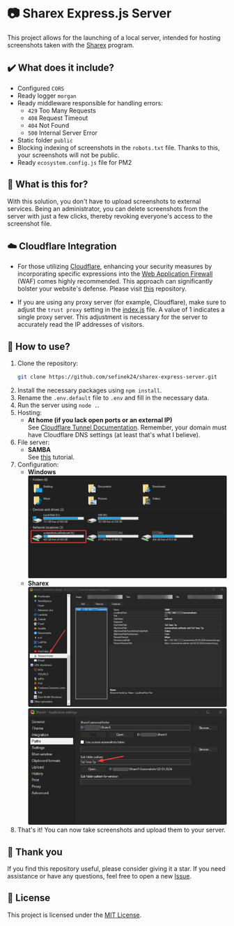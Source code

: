 # 📷 Sharex Express.js Server
This project allows for the launching of a local server, intended for hosting screenshots taken with the [Sharex](https://getsharex.com/) program.

## ✔️ What does it include?
- Configured `CORS`
- Ready logger `morgan`
- Ready middleware responsible for handling errors:
    - `429` Too Many Requests
    - `408` Request Timeout
    - `404` Not Found
    - `500` Internal Server Error
- Static folder `public`
- Blocking indexing of screenshots in the `robots.txt` file. Thanks to this, your screenshots will not be public.
- Ready `ecosystem.config.js` file for PM2

## 🤔 What is this for?
With this solution, you don't have to upload screenshots to external services.
Being an administrator, you can delete screenshots from the server with just a few clicks, thereby revoking everyone's access to the screenshot file.

## ☁️ Cloudflare Integration
- For those utilizing [Cloudflare](https://www.cloudflare.com), enhancing your security measures by incorporating specific expressions into the [Web Application Firewall](https://www.cloudflare.com/learning/ddos/glossary/web-application-firewall-waf) (WAF) comes highly recommended.
This approach can significantly bolster your website's defense.
Please visit [this](https://github.com/sefinek24/cloudflare-waf-expressions) repository.

- If you are using any proxy server (for example, Cloudflare), make sure to adjust the `trust proxy` setting in the [index.js](index.js) file.
A value of 1 indicates a single proxy server. This adjustment is necessary for the server to accurately read the IP addresses of visitors.

## 📝 How to use?
1. Clone the repository:
    ```bash
    git clone https://github.com/sefinek24/sharex-express-server.git
    ```
2. Install the necessary packages using `npm install`.
3. Rename the `.env.default` file to `.env` and fill in the necessary data.
4. Run the server using `node .`.
5. Hosting:
    - **At home (if you lack open ports or an external IP)** \
        See [Cloudflare Tunnel Documentation](https://developers.cloudflare.com/cloudflare-one/connections/connect-networks/get-started/create-local-tunnel). Remember, your domain must have Cloudflare DNS settings (at least that's what I believe).
6. File server:
    - **SAMBA** \
        See [this](https://phoenixnap.com/kb/ubuntu-samba) tutorial.
7. Configuration:
   - **Windows** \
     ![windows.png](images/readme/windows.png)
   - **Sharex** \
     ![sharex-smb.png](images/readme/sharex-smb.png) \
     ![paths.png](images/readme/paths.png)
8. That's it! You can now take screenshots and upload them to your server.

## 💙 Thank you
If you find this repository useful, please consider giving it a star. If you need assistance or have any questions, feel free to open a new [Issue](https://github.com/sefinek24/sharex-express-server/issues).

## 📑 License
This project is licensed under the [MIT License](LICENSE).